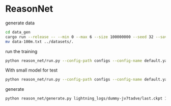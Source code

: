 # ReasonNet


generate data

```bash
cd data_gen
cargo run --release -- --min 0 --max 6 --size 100000000 --seed 32 --save-file-path data-100m.txt
mv data-100m.txt ../datasets/.
```

run the training


```bash
python reason_net/run.py --config-path configs --config-name default.yaml 
```


With small model for test

```bash
python reason_net/run.py --config-path configs --config-name default.yaml module/model=910K
```

generate 

```bash
python reason_net/generate.py lightning_logs/dummy-jv7tadve/last.ckpt 14M "1234+1234=" --interactive
```